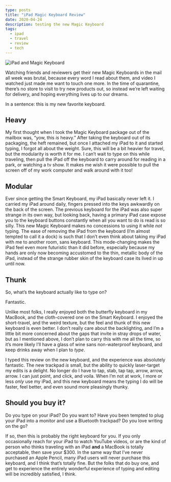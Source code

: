 ```yaml
---
type: posts
title: "iPad Magic Keyboard Review"
date: 2020-04-24
description: testing the new Magic Keyboard
tags:
  - ipad
  - travel
  - review
  - tech
---
```


![iPad and Magic Keyboard](/magickeyboard.jpg)

Watching friends and reviewers get their new Magic Keyboards in the mail all week was brutal, because every word I read about them, and video I watched just made me want to touch one more. In the time of quarantine, there’s no store to visit to try new products out, so instead we’re left waiting for delivery, and hoping everything lives up to our dreams. 

In a sentence: this is my new favorite keyboard.

## Heavy

My first thought when I took the Magic Keyboard package out of the mailbox was, “yow, this _is_ heavy.” After taking the keyboard out of its packaging, the heft remained, but once I attached my iPad to it and started typing, I forgot all about the weight. Sure, this will be a bit heavier for travel, but the modularity is worth it for me. I can’t wait to type on this while traveling, then pull the iPad off the keyboard to carry around for reading in a park, or watching a tv show. It makes me wish it were possible to pull the screen off of my work computer and walk around with it too! 

## Modular

Ever since getting the Smart Keyboard, my iPad basically never left it. I carried my iPad around daily, fingers pressed into the keys awkwardly on the back of the screen. The previous keyboard for the iPad was also super strange in its own way, but looking back, having a primary iPad case expose you to the keyboard buttons constantly when all you want to do is read is so silly. This new Magic Keyboard makes no concessions to using it while _not_ typing. The ease of removing the iPad from the keyboard (I’m almost tempted to call it a dock) is such that I don’t even think about taking my iPad with me to another room, sans keyboard. This mode-changing makes the iPad feel even more futuristic than it did before, especially because my hands are only now becoming accustomed to the thin, metallic body of the iPad, instead of the strange rubber skin of the keyboard case its lived in up until now.

## Thunk

So, what’s the keyboard actually like to type on?

Fantastic. 

Unlike most folks, I really enjoyed both the butterfly keyboard in my MacBook, and the cloth-covered one on the Smart Keyboard. I enjoyed the short-travel, and the weird texture, but the feel and thunk of this new keyboard is even better. I don’t really care about the backlighting, and I’m a little bit more concerned about the gaps that invite in stray drops of water, but as I mentioned above, I don’t plan to carry this with me all the time, so it’s more likely I’ll have a glass of wine sans non-waterproof keyboard, and keep drinks away when I plan to _type_.

I typed this review on the new keyboard, and the experience was absolutely fantastic. The new trackpad _is_ small, but the ability to quickly laser-target my edits is a delight. No longer do I have to tap, stab, tap tap, arrow, arrow, arrow. I can just point, and click, and voila. When I’m not at work, I more or less _only_ use my iPad, and this new keyboard means the typing I do will be faster, feel better, and even sound more pleasingly thunky.

## Should you buy it?

Do you type on your iPad? Do you want to? Have you been tempted to plug your iPad into a monitor and use a Bluetooth trackpad? Do you love writing on the go?

If so, then this is probably the right keyboard for you. If you only occasionally reach for your iPad to watch YouTube videos, or are the kind of person who thinks traveling with an iPad **and** a MacBook is totally acceptable, then save your $300. In the same way that I’ve never purchased an Apple Pencil, many iPad users will never purchase this keyboard, and I think that’s totally fine. But the folks that do buy one, and get to experience the entirely wonderful experience of typing and editing will be incredibly satisfied, I think.